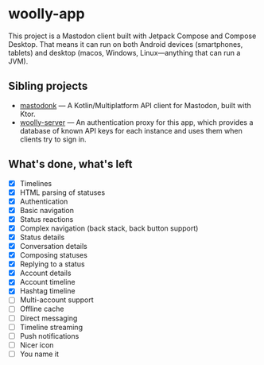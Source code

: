 # woolly-app
This project is a Mastodon client built with Jetpack Compose and Compose Desktop. That means it can run on both Android devices (smartphones, tablets) and desktop (macos, Windows, Linux—anything that can run a JVM).

## Sibling projects
- [mastodonk](https://github.com/outadoc/mastodonk) — A Kotlin/Multiplatform API client for Mastodon, built with Ktor.
- [woolly-server](https://github.com/outadoc/woolly-server) — An authentication proxy for this app, which provides a database of known API keys for each instance and uses them when clients try to sign in.

## What's done, what's left

- [x] Timelines
- [x] HTML parsing of statuses
- [x] Authentication
- [x] Basic navigation
- [x] Status reactions
- [x] Complex navigation (back stack, back button support)
- [x] Status details
- [x] Conversation details
- [x] Composing statuses
- [x] Replying to a status
- [x] Account details
- [x] Account timeline
- [x] Hashtag timeline
- [ ] Multi-account support
- [ ] Offline cache
- [ ] Direct messaging
- [ ] Timeline streaming
- [ ] Push notifications
- [ ] Nicer icon
- [ ] You name it
